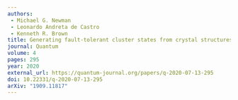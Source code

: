 ```yaml
---
authors:
 - Michael G. Newman
 - Leonardo Andreta de Castro
 - Kenneth R. Brown
title: Generating fault-tolerant cluster states from crystal structures
journal: Quantum
volume: 4
pages: 295
year: 2020
external_url: https://quantum-journal.org/papers/q-2020-07-13-295
doi: 10.22331/q-2020-07-13-295
arXiv: "1909.11817"
---
```

